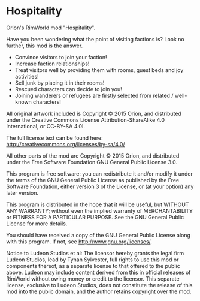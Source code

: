 # Hospitality
Orion's RimWorld mod "Hospitality".

Have you been wondering what the point of visiting factions is? Look no further, this mod is the answer. 

- Convince visitors to join your faction! 
- Increase faction relationships! 
- Treat visitors well by providing them with rooms, guest beds and joy activities! 
- Sell junk by placing it in their rooms! 
- Rescued characters can decide to join you! 
- Joining wanderers or refugees are firstly selected from related / well-known characters!

All original artwork included is Copyright © 2015 Orion, and distributed under the Creative Commons License Attribution-ShareAlike 4.0 International, or CC-BY-SA 4.0I.

The full license text can be found here:
http://creativecommons.org/licenses/by-sa/4.0/

All other parts of the mod are Copyright © 2015 Orion, and distributed under the Free Software Foundation GNU General Public License 3.0. 

This program is free software: you can redistribute it and/or modify
it under the terms of the GNU General Public License as published by
the Free Software Foundation, either version 3 of the License, or
(at your option) any later version.

This program is distributed in the hope that it will be useful,
but WITHOUT ANY WARRANTY; without even the implied warranty of
MERCHANTABILITY or FITNESS FOR A PARTICULAR PURPOSE.  See the
GNU General Public License for more details.

You should have received a copy of the GNU General Public License
along with this program.  If not, see <http://www.gnu.org/licenses/>.

Notice to Ludeon Studios et al:
The licensor hereby grants the legal firm Ludeon Studios, lead by Tynan Sylvester, full rights to use this mod or components thereof, as a separate license to that offered to the public above. Ludeon may include content derived from this in official releases of RimWorld without owing money or credit to the licensor. This separate license, exclusive to Ludeon Studios, does not constitute the release of this mod into the public domain, and the author retains copyright over the mod. 
